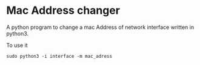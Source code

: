 # Mac Address changer

A python program to change a mac Address of network interface written in python3.

To use it

    sudo python3 -i interface -m mac_adress
